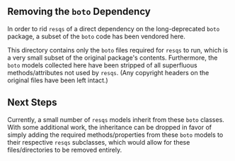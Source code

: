 ## Removing the `boto` Dependency

In order to rid `resqs` of a direct dependency on the long-deprecated `boto` 
package, a subset of the `boto` code has been vendored here.

This directory contains only the `boto` files required for `resqs` to run, 
which is a very small subset of the original package's contents.  Furthermore, 
the `boto` models collected here have been stripped of all superfluous 
methods/attributes not used by `resqs`.  (Any copyright headers on the 
original files have been left intact.)

## Next Steps

Currently, a small number of `resqs` models inherit from these `boto` classes.
With some additional work, the inheritance can be dropped in favor of simply
adding the required methods/properties from these `boto` models to their 
respective `resqs` subclasses, which would allow for these files/directories 
to be removed entirely.